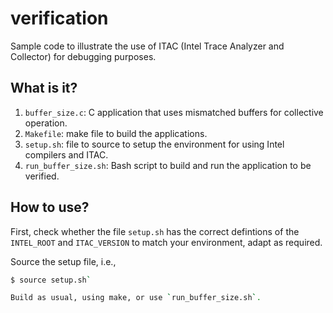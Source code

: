 # verification

Sample code to illustrate the use of ITAC (Intel Trace Analyzer and
Collector) for debugging purposes.

## What is it?

1. `buffer_size.c`: C application that uses mismatched buffers for
    collective operation.
1. `Makefile`: make file to build the applications.
1. `setup.sh`: file to source to setup the environment for using Intel
    compilers and ITAC.
1. `run_buffer_size.sh`: Bash script to build and run the application
    to be verified.

## How to use?

First, check whether the file `setup.sh` has the correct defintions of
the `INTEL_ROOT` and `ITAC_VERSION` to match your environment, adapt as
required.

Source the setup file, i.e.,
```bash
$ source setup.sh`

Build as usual, using make, or use `run_buffer_size.sh`.
